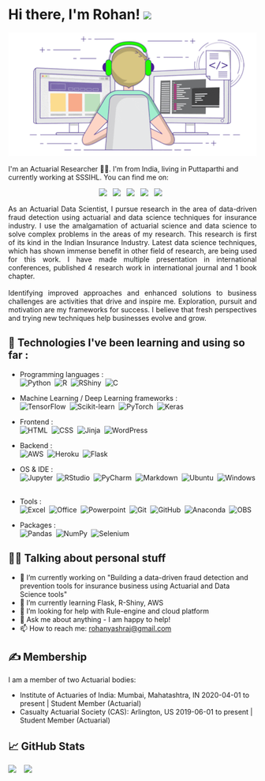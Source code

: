 # Hi there, I'm Rohan! <img src="https://raw.githubusercontent.com/MartinHeinz/MartinHeinz/master/wave.gif" width="30px">
<p align='center'>
<img src="img/header.gif">
</p>
<!-- 
I'm Rohan 👨‍💻 & I'm a actuarial researcher. I'm from India, living in Puttaparthi and currently working at SSSIHL. You can find me on [![Twitter][1.2]][1],  or on [![LinkedIn][3.2]][3].
-->

I'm an Actuarial Researcher 👨‍💻. I'm from India, living in Puttaparthi and currently working at SSSIHL. You can find me on:

<p align='center'>
    <a href="https://www.linkedin.com/in/rohanyashraj/">
        <img src="https://img.shields.io/badge/LinkedIn-0077B5?&style=for-the-badge&logo=linkedin&logoColor=white" /></a>&nbsp;&nbsp;
    <a href="https://www.researchgate.net/profile/Rohan_Gupta54">
        <img src="https://img.shields.io/badge/ResearchGate-00CCBB?style=for-the-badge&logo=researchgate&logoColor=white" /></a>&nbsp;&nbsp;
    <a href="https://orcid.org/0000-0003-2404-8036">
        <img src="https://img.shields.io/badge/ORCID-A6CE39?style=for-the-badge&logo=orcid&logoColor=white" /></a>&nbsp;&nbsp;
    <a href="https://www.instagram.com/rohanyashraj/">
        <img src="https://img.shields.io/badge/instagram-E4405F?&style=for-the-badge&logo=instagram&logoColor=white" /></a>&nbsp;&nbsp;
    <a href="https://www.facebook.com/rohanyashraj/">
        <img src="https://img.shields.io/badge/Facebook-1877F2?style=for-the-badge&logo=facebook&logoColor=white" /></a>&nbsp;&nbsp;
</p>

<p align='justify'>
As an Actuarial Data Scientist, I pursue research in the area of data-driven fraud detection using actuarial and data science techniques for insurance industry. I use the amalgamation of actuarial science and data science to solve complex problems in the areas of my research. This research is first of its kind in the Indian Insurance Industry. Latest data science techniques, which has shown immense benefit in other field of research, are being used for this work. I have made multiple presentation in international conferences, published 4 research work in international journal and 1 book chapter.
    <br/>
    <br/>
Identifying improved approaches and enhanced solutions to business challenges are activities that drive and inspire me. Exploration, pursuit and motivation are my frameworks for success. I believe that fresh perspectives and trying new techniques help businesses evolve and grow.
</p>

## 🔧 Technologies I've been learning and using so far :
- Programming languages : <br />
    ![Python](https://img.shields.io/badge/Python-3776AB?logo=python&logoColor=white)&nbsp;
    ![R](https://img.shields.io/badge/R-276DC3?logo=r&logoColor=white)&nbsp;
    ![RShiny](https://img.shields.io/badge/R_Shiny-13B5EA?logo=r&logoColor=white)&nbsp;
    ![C](https://img.shields.io/badge/C-A8B9CC?logo=c&logoColor=white)&nbsp;
    
- Machine Learning / Deep Learning frameworks : <br />
    ![TensorFlow](https://img.shields.io/badge/TensorFlow-FF6F00?logo=TensorFlow&logoColor=white)&nbsp;
    ![Scikit-learn](http://img.shields.io/badge/scikit--learn-F7931E?logo=scikit-learn&logoColor=white)&nbsp;
    ![PyTorch](http://img.shields.io/badge/PyTorch-EE4C2C?logo=pytorch&logoColor=white)&nbsp;
    ![Keras](https://img.shields.io/badge/Keras-D00000?logo=Keras&logoColor=white)&nbsp;
    
- Frontend : <br />
    ![HTML](https://img.shields.io/badge/HTML-E34F26?logo=html5&logoColor=white)&nbsp;
    ![CSS](https://img.shields.io/badge/CSS-1572B6?logo=css3&logoColor=white)&nbsp;
    ![Jinja](https://img.shields.io/badge/Jinja-B41717?logo=jinja&logoColor=white)&nbsp;
    ![WordPress](https://img.shields.io/badge/WordPress-21759B?logo=wordpress&logoColor=white)&nbsp;

- Backend : <br />
    ![AWS](https://img.shields.io/badge/Amazon_AWS-232F3E?logo=amazon-aws&logoColor=white)&nbsp;
    ![Heroku](https://img.shields.io/badge/Heroku-430098?logo=heroku&logoColor=white)&nbsp;
    ![Flask](https://img.shields.io/badge/Flask-000000?logo=flask&logoColor=white)&nbsp;
    
- OS & IDE : <br />
    ![Jupyter](https://img.shields.io/badge/Jupyter-333333?logo=Jupyter)&nbsp;
    ![RStudio](https://img.shields.io/badge/RStudio-75AADB?logo=rstudio&logoColor=white)&nbsp;
    ![PyCharm](https://img.shields.io/badge/PyCharm-000000?logo=pycharm&logoColor=white)&nbsp;
    ![Markdown](https://img.shields.io/badge/Markdown-333333?logo=markdown&logoColor=white)&nbsp;
    ![Ubuntu](https://img.shields.io/badge/Ubuntu-333333?logo=Ubuntu)&nbsp;
    ![Windows](https://img.shields.io/badge/Windows-333333?logo=Windows&logoColor=white)&nbsp;
    
- Tools : <br />
    ![Excel](https://img.shields.io/badge/MS_Excel-217346?logo=microsoft-excel&logoColor=white)&nbsp;
    ![Office](https://img.shields.io/badge/MS_Office-D83B01?logo=microsoft-office&logoColor=white)&nbsp;
    ![Powerpoint](https://img.shields.io/badge/MS_PowerPoint-B7472A?logo=microsoft-powerpoint&logoColor=white)&nbsp;
    ![Git](https://img.shields.io/badge/Git-05122A?logo=git)&nbsp;
    ![GitHub](https://img.shields.io/badge/GitHub-05122A?logo=github&logoColor=white)&nbsp;
    ![Anaconda](https://img.shields.io/badge/Anaconda-333333?logo=Anaconda)&nbsp;
    ![OBS](https://img.shields.io/badge/OBS_Studio-302E31?logo=obs-studio&logoColor=white)&nbsp;

- Packages : <br />
    ![Pandas](https://img.shields.io/badge/pandas-150458?logo=pandas&logoColor=white)&nbsp;
    ![NumPy](https://img.shields.io/badge/NumPy-013243?logo=numpy&logoColor=white)&nbsp;
    ![Selenium](https://img.shields.io/badge/Selenium-43B02A?logo=selenium&logoColor=white)&nbsp;

## 🤷‍♂️ Talking about personal stuff

- 🔭 I’m currently working on "Building a data-driven fraud detection and prevention tools for insurance business using Actuarial and Data Science tools"
- 🌱 I’m currently learning Flask, R-Shiny, AWS
- 🤔 I’m looking for help with Rule-engine and cloud platform
- 💬 Ask me about anything - I am happy to help!
- 📫 How to reach me: rohanyashraj@gmail.com

## &#x270d; Membership

I am a member of two Actuarial bodies:
- Institute of Actuaries of India: Mumbai, Mahatashtra, IN
2020-04-01 to present | Student Member (Actuarial)
- Casualty Actuarial Society (CAS): Arlington, US
2019-06-01 to present | Student Member (Actuarial)

## &#x1f4c8; GitHub Stats

<div>
    <img align="top" src="https://github-readme-stats.vercel.app/api/top-langs/?username=RohanYashraj&layout=compact" />&nbsp;&nbsp;&nbsp;
    <img align="top" src="https://github-readme-stats.vercel.app/api?username=RohanYashraj&count_private=true&show_icons=true&theme=default&hide_rank=true&disable_animations=true&custom_title=Stats" />&nbsp;&nbsp;
</div>

<!-- Resources -->
<!-- Icons: https://simpleicons.org/ -->
<!-- GitHub Stats: https://github.com/anuraghazra/github-readme-stats -->
<!-- Emojis: https://emojipedia.org/emoji/ -->
<!-- HTML Emojis: https://www.fileformat.info/index.htm -->
<!-- Shields: https://shields.io/ -->
<!-- Awesome GitHub Profile README: https://github.com/abhisheknaiidu/awesome-github-profile-readme -->
